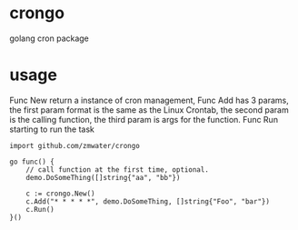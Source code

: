 # crongo
golang cron package

# usage
Func New return a instance of cron management, 
Func Add has 3 params, the first param format is the same as the Linux Crontab,
the second param is the calling function, the third param is args for the 
function.
Func Run starting to run the task
```
import github.com/zmwater/crongo

go func() {
    // call function at the first time, optional.
    demo.DoSomeThing([]string{"aa", "bb"})

    c := crongo.New()
    c.Add("* * * * *", demo.DoSomeThing, []string{"Foo", "bar"})
    c.Run()
}()
```